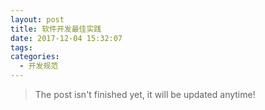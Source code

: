 ```yaml
---
layout: post
title: 软件开发最佳实践
date: 2017-12-04 15:32:07
tags:
categories:
  - 开发规范
---
```


> The post isn't finished yet, it will be updated anytime!
